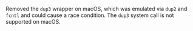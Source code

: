 Removed the `dup3` wrapper on macOS, which was emulated via `dup2` and `fcntl` and could cause a race condition. The `dup3` system call is not supported on macOS.
